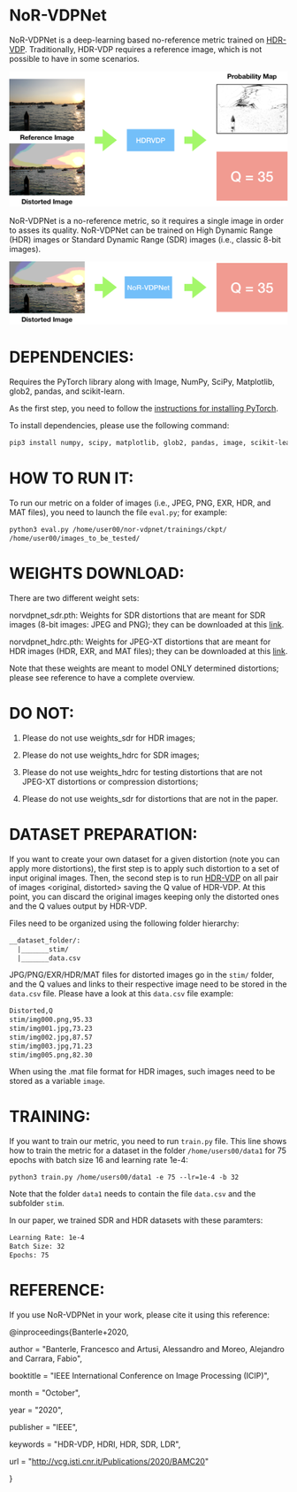 NoR-VDPNet
==========
NoR-VDPNet is a deep-learning based no-reference metric trained on [HDR-VDP](http://hdrvdp.sourceforge.net/wiki/).
Traditionally, HDR-VDP requires a reference image, which is not possible to have in some scenarios.

![HDR-VDP](images/hdrvdp.png?raw=true "HDR-VDP")

NoR-VDPNet is a no-reference metric, so it requires a single image in order to asses its quality. NoR-VDPNet can be trained on High Dynamic Range (HDR) images or Standard Dynamic Range (SDR) images (i.e., classic 8-bit images).

![NoR-VDPNet](images/our.png?raw=true "NoR-VDPNet")


DEPENDENCIES:
==============

Requires the PyTorch library along with Image, NumPy, SciPy, Matplotlib, glob2, pandas, and scikit-learn.

As the first step, you need to follow the [instructions for installing PyTorch](http://pytorch.org/).

To install dependencies, please use the following command: 

```bash
pip3 install numpy, scipy, matplotlib, glob2, pandas, image, scikit-learn, opencv-python. 
```

HOW TO RUN IT:
==============
To run our metric on a folder of images (i.e., JPEG, PNG, EXR, HDR, and MAT files),
you need to launch the file ```eval.py```; for example:

```
python3 eval.py /home/user00/nor-vdpnet/trainings/ckpt/ /home/user00/images_to_be_tested/
```

WEIGHTS DOWNLOAD:
=================
There are two different weight sets:

norvdpnet_sdr.pth: Weights for SDR distortions that are meant for SDR images (8-bit images: JPEG and PNG); they can be downloaded at this <a href="https://www.dropbox.com/s/kxbdz76spdoidpi/norvdpnet_sdr.pth?dl=0">link</a>.

norvdpnet_hdrc.pth: Weights for JPEG-XT distortions that are meant for HDR images (HDR, EXR, and MAT files); they can be downloaded at this  <a href="https://www.dropbox.com/s/vd8em3yzxu0fm8r/norvdpnet_hdrc.pth?dl=0">link</a>.

Note that these weights are meant to model ONLY determined distortions; please see reference to have a complete overview.

DO NOT:
=======

1) Please do not use weights_sdr for HDR images;

2) Please do not use weights_hdrc for SDR images;

3) Please do not use weights_hdrc for testing distortions that are not JPEG-XT distortions or compression distortions;

4) Please do not use weights_sdr for distortions that are not in the paper.

DATASET PREPARATION:
====================
If you want to create your own dataset for a given distortion (note you can apply more distortions), 
the first step is to apply such distortion to a set of input original images. Then, the second step is to run
[HDR-VDP](http://hdrvdp.sourceforge.net/wiki/) on all pair of images <original, distorted> saving the Q value of HDR-VDP.
At this point, you can discard the original images keeping only the distorted ones and the Q values output by HDR-VDP.

Files need to be organized using the following folder hierarchy:

```
__dataset_folder/:
  |_______stim/
  |_______data.csv
```

JPG/PNG/EXR/HDR/MAT files for distorted images go in the ```stim/``` folder, and the Q values and links to their
respective image need to be stored in the ```data.csv``` file. Please have a look at this ```data.csv``` file example:

```
Distorted,Q
stim/img000.png,95.33
stim/img001.jpg,73.23
stim/img002.jpg,87.57
stim/img003.jpg,71.23
stim/img005.png,82.30
```

When using the .mat file format for HDR images, such images need to be stored as a variable ```image```.


TRAINING:
=========
If you want to train our metric, you need to run ```train.py``` file. This line shows how to
train the metric for a dataset in the folder ```/home/users00/data1``` for 75 epochs with batch size 16
and learning rate 1e-4:

```
python3 train.py /home/users00/data1 -e 75 --lr=1e-4 -b 32
```

Note that the folder ```data1``` needs to contain the file ```data.csv``` and the subfolder ```stim```.

In our paper, we trained SDR and HDR datasets with these paramters:

```
Learning Rate: 1e-4
Batch Size: 32
Epochs: 75
```

REFERENCE:
==========

If you use NoR-VDPNet in your work, please cite it using this reference:

@inproceedings{Banterle+2020,

author       = "Banterle, Francesco and Artusi, Alessandro and Moreo, Alejandro and Carrara, Fabio",

booktitle    = "IEEE International Conference on Image Processing (ICIP)",

month        = "October",

year         = "2020",

publisher    = "IEEE",

keywords     = "HDR-VDP, HDRI, HDR, SDR, LDR",

url          = "http://vcg.isti.cnr.it/Publications/2020/BAMC20"

}
 
